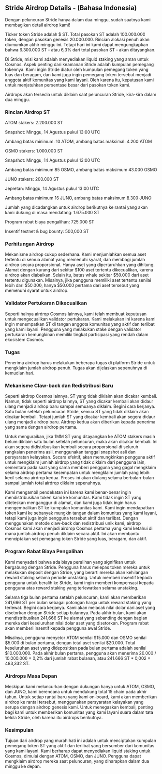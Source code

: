 ## Stride Airdrop Details  - (Bahasa Indonesia)

Dengan peluncuran Stride hanya dalam dua minggu, sudah saatnya kami membagikan detail airdrop kami!

Ticker token Stride adalah $ ST. Total pasokan ST adalah 100.000.000 token, dengan pasokan genesis 20.000.000. Rincian alokasi penuh akan diumumkan akhir minggu ini. Tetapi hari ini kami dapat mengungkapkan bahwa 6.300.000 ST - atau 6,3% dari total pasokan ST - akan ditayangkan.

Di Stride, misi kami adalah menyediakan liquid staking yang aman untuk Cosmos. Aspek penting dari keamanan Stride adalah kumpulan pemegang tokennya. Kami ingin Stride diatur oleh kumpulan pemegang token yang luas dan beragam, dan kami juga ingin pemegang token tersebut menjadi anggota aktif komunitas yang kami layani. Oleh karena itu, keputusan kami untuk menjatuhkan persentase besar dari pasokan token kami.

Airdrops akan tersedia untuk diklaim saat peluncuran Stride, kira-kira dalam dua minggu.

### Rincian Airdrop ST

ATOM stakers: 2.200.000 ST

Snapshot: Minggu, 14 Agustus pukul 13:00 UTC

Ambang batas minimum: 10 ATOM, ambang batas maksimal: 4.200 ATOM

OSMO stakers: 1.000.000 ST

Snapshot: Minggu, 14 Agustus pukul 13:00 UTC

Ambang batas minimum 85 OSMO, ambang batas maksimum 43.000 OSMO

JUNO stakers: 200.000 ST

Jepretan: Minggu, 14 Agustus pukul 13:00 UTC

Ambang batas minimum 16 JUNO, ambang batas maksimum 8.300 JUNO

Jumlah yang dicadangkan untuk airdrop berikutnya ke rantai yang akan kami dukung di masa mendatang: 1.675.000 ST

Program rabat biaya pengalihan: 725.000 ST

Insentif testnet & bug bounty: 500,000 ST

### Perhitungan Airdrop

Mekanisme airdrop cukup sederhana. Kami menjumlahkan semua aset tertentu di semua alamat yang memenuhi syarat, dan membagi jumlah airdrop secara proporsional. Hanya aset yang dipertaruhkan yang dihitung. Alamat dengan kurang dari sekitar $100 aset tertentu dikecualikan, karena airdrop akan diabaikan. Selain itu, batas whale sekitar $50.000 dari aset tertentu digunakan. Misalnya, jika pengguna memiliki aset tertentu senilai lebih dari $50.000, hanya $50.000 pertama dari aset tersebut yang memenuhi syarat untuk airdrop.

### Validator Pertukaran Dikecualikan

Seperti halnya airdrop Cosmos lainnya, kami telah membuat keputusan untuk mengecualikan validator pertukaran. Kami melakukan ini karena kami ingin menempatkan ST di tangan anggota komunitas yang aktif dan terlibat yang kami layani. Pengguna yang melakukan stake dengan validator pertukaran kemungkinan memiliki tingkat partisipasi yang rendah dalam ekosistem Cosmos.

### Tugas

Penerima airdrop harus melakukan beberapa tugas di platform Stride untuk mengklaim jumlah airdrop penuh. Tugas akan dijelaskan sepenuhnya di kemudian hari.

### Mekanisme Claw-back dan Redistribusi Baru

Seperti airdrop Cosmos lainnya, ST yang tidak diklaim akan dicakar kembali. Namun, tidak seperti airdrop lainnya, ST yang dicakar kembali akan didaur ulang menjadi airdrop baru sampai semuanya diklaim. Begini cara kerjanya. Satu bulan setelah peluncuran Stride, semua ST yang tidak diklaim akan dicakar kembali. Tetapi jumlah ST yang dicakar kembali akan segera didaur ulang menjadi airdrop baru. Airdrop kedua akan diberikan kepada penerima yang sama dengan airdrop pertama.

Untuk menguraikan, jika 1MM ST yang ditayangkan ke ATOM stakers masih belum diklaim satu bulan setelah peluncuran, maka akan dicakar kembali. Ini akan segera didistribusikan kembali secara proporsional di seluruh rangkaian penerima asli, menggunakan tanggal snapshot asli dan persyaratan kelayakan. Secara efektif, akan memungkinkan pengguna aktif untuk mengklaim jumlah airdrop yang tidak diklaim dari pengguna lain, sementara pada saat yang sama memberi pengguna yang gagal mengklaim selama airdrop pertama kesempatan untuk mengklaim jumlah yang lebih kecil selama airdrop kedua. Proses ini akan diulang selama berbulan-bulan sampai jumlah total airdrop diklaim sepenuhnya.

Kami mengambil pendekatan ini karena kami benar-benar ingin mendistribusikan token kami ke komunitas. Kami tidak ingin ST yang diteteskan menganggur di alamat, dan kami juga tidak ingin harus mengembalikan ST ke kumpulan komunitas kami. Kami ingin mendapatkan token kami ke sebanyak mungkin tangan dalam komunitas yang kami layani, tetapi kami juga ingin pengguna tersebut aktif dan terlibat. Dengan menggunakan metode claw-back dan redistribusi unik kami, airdrop Cosmos kami akan menjadi airdrop Cosmos pertama yang kami ketahui di mana jumlah airdrop penuh diklaim secara aktif. Ini akan membantu menciptakan set pemegang token Stride yang luas, beragam, dan aktif.

### Program Rabat Biaya Pengalihan

Kami menyadari bahwa ada biaya peralihan yang signifikan untuk bergabung dengan Stride. Pengguna harus melepas token mereka untuk melakukan deposit dengan Stride, yang berarti mereka akan kehilangan reward staking selama periode unstaking. Untuk memberi insentif kepada pengguna untuk beralih ke Stride, kami ingin memberi kompensasi kepada pengguna atas reward staking yang terlewatkan selama unstaking.

Selama tiga bulan pertama setelah peluncuran, kami akan memberikan 241,666 ST per bulan sebagai potongan harga untuk reward staking yang terlewat. Begini cara kerjanya. Kami akan melacak nilai dolar dari aset yang disetorkan dengan Stride setiap bulannya. Pada akhir bulan, kami akan mendistribusikan 241,666 ST ke alamat yang sebanding dengan bagian mereka dari keseluruhan nilai dolar aset yang disetorkan. Program rabat akan memberi insentif kepada pengguna awal Stride.

Misalnya, pengguna menyetor ATOM senilai $15.000 dan OSMO senilai $5.000 di bulan pertama, dengan total aset senilai $20.000. Total keseluruhan aset yang didepositkan pada bulan pertama adalah senilai $10.000.000. Pada akhir bulan pertama, pengguna akan menerima 20.000 / 10.000.000 = 0,2% dari jumlah rabat bulanan, atau 241.666 ST * 0,002 = 483,332 ST.

### Airdrops Masa Depan

Meskipun kami meluncurkan dengan dukungan hanya untuk ATOM, OSMO, dan JUNO, kami berencana untuk mendukung total 15 chain pada akhir tahun. Untuk setiap rantai baru yang kami on-board, kami akan memberikan airdrop ke rantai tersebut, menggunakan persyaratan kelayakan yang serupa dengan airdrop genesis kami. Untuk menegaskan kembali, penting bagi kami untuk memberikan komunitas yang kami layani suara dalam tata kelola Stride, oleh karena itu airdrops berikutnya.

### Kesimpulan

Tujuan dari airdrop yang murah hati ini adalah untuk menciptakan kumpulan pemegang token ST yang aktif dan terlibat yang bersumber dari komunitas yang kami layani. Kami berharap dapat menyediakan liquid staking untuk Cosmos, dimulai dengan ATOM, OSMO, dan JUNO. Pengguna dapat mengklaim airdrop mereka saat peluncuran, yang diharapkan dalam dua minggu ke depan.


